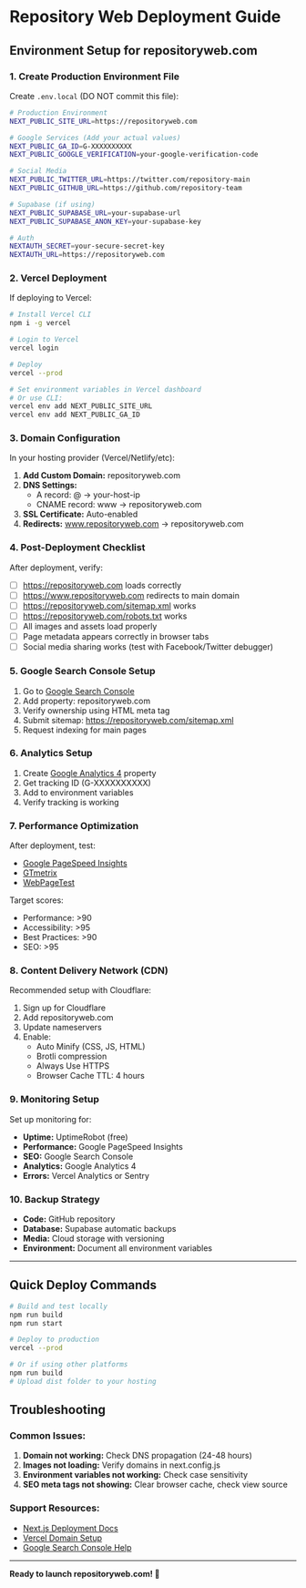 # Repository Web Deployment Guide

## Environment Setup for repositoryweb.com

### 1. Create Production Environment File

Create `.env.local` (DO NOT commit this file):

```bash
# Production Environment
NEXT_PUBLIC_SITE_URL=https://repositoryweb.com

# Google Services (Add your actual values)
NEXT_PUBLIC_GA_ID=G-XXXXXXXXXX
NEXT_PUBLIC_GOOGLE_VERIFICATION=your-google-verification-code

# Social Media
NEXT_PUBLIC_TWITTER_URL=https://twitter.com/repository-main
NEXT_PUBLIC_GITHUB_URL=https://github.com/repository-team

# Supabase (if using)
NEXT_PUBLIC_SUPABASE_URL=your-supabase-url
NEXT_PUBLIC_SUPABASE_ANON_KEY=your-supabase-key

# Auth
NEXTAUTH_SECRET=your-secure-secret-key
NEXTAUTH_URL=https://repositoryweb.com
```

### 2. Vercel Deployment

If deploying to Vercel:

```bash
# Install Vercel CLI
npm i -g vercel

# Login to Vercel
vercel login

# Deploy
vercel --prod

# Set environment variables in Vercel dashboard
# Or use CLI:
vercel env add NEXT_PUBLIC_SITE_URL
vercel env add NEXT_PUBLIC_GA_ID
```

### 3. Domain Configuration

In your hosting provider (Vercel/Netlify/etc):

1. **Add Custom Domain:** repositoryweb.com
2. **DNS Settings:**
   - A record: @ → your-host-ip
   - CNAME record: www → repositoryweb.com
3. **SSL Certificate:** Auto-enabled
4. **Redirects:** www.repositoryweb.com → repositoryweb.com

### 4. Post-Deployment Checklist

After deployment, verify:

- [ ] https://repositoryweb.com loads correctly
- [ ] https://www.repositoryweb.com redirects to main domain
- [ ] https://repositoryweb.com/sitemap.xml works
- [ ] https://repositoryweb.com/robots.txt works
- [ ] All images and assets load properly
- [ ] Page metadata appears correctly in browser tabs
- [ ] Social media sharing works (test with Facebook/Twitter debugger)

### 5. Google Search Console Setup

1. Go to [Google Search Console](https://search.google.com/search-console)
2. Add property: repositoryweb.com
3. Verify ownership using HTML meta tag
4. Submit sitemap: https://repositoryweb.com/sitemap.xml
5. Request indexing for main pages

### 6. Analytics Setup

1. Create [Google Analytics 4](https://analytics.google.com) property
2. Get tracking ID (G-XXXXXXXXXX)
3. Add to environment variables
4. Verify tracking is working

### 7. Performance Optimization

After deployment, test:

- [Google PageSpeed Insights](https://pagespeed.web.dev)
- [GTmetrix](https://gtmetrix.com)
- [WebPageTest](https://webpagetest.org)

Target scores:
- Performance: >90
- Accessibility: >95
- Best Practices: >90
- SEO: >95

### 8. Content Delivery Network (CDN)

Recommended setup with Cloudflare:

1. Sign up for Cloudflare
2. Add repositoryweb.com
3. Update nameservers
4. Enable:
   - Auto Minify (CSS, JS, HTML)
   - Brotli compression
   - Always Use HTTPS
   - Browser Cache TTL: 4 hours

### 9. Monitoring Setup

Set up monitoring for:

- **Uptime:** UptimeRobot (free)
- **Performance:** Google PageSpeed Insights
- **SEO:** Google Search Console
- **Analytics:** Google Analytics 4
- **Errors:** Vercel Analytics or Sentry

### 10. Backup Strategy

- **Code:** GitHub repository
- **Database:** Supabase automatic backups
- **Media:** Cloud storage with versioning
- **Environment:** Document all environment variables

---

## Quick Deploy Commands

```bash
# Build and test locally
npm run build
npm run start

# Deploy to production
vercel --prod

# Or if using other platforms
npm run build
# Upload dist folder to your hosting
```

## Troubleshooting

### Common Issues:

1. **Domain not working:** Check DNS propagation (24-48 hours)
2. **Images not loading:** Verify domains in next.config.js
3. **Environment variables not working:** Check case sensitivity
4. **SEO meta tags not showing:** Clear browser cache, check view source

### Support Resources:

- [Next.js Deployment Docs](https://nextjs.org/docs/deployment)
- [Vercel Domain Setup](https://vercel.com/docs/concepts/projects/domains)
- [Google Search Console Help](https://support.google.com/webmasters)

---

**Ready to launch repositoryweb.com! 🚀**
